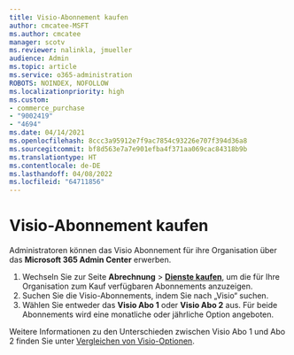 ```yaml
---
title: Visio-Abonnement kaufen
author: cmcatee-MSFT
ms.author: cmcatee
manager: scotv
ms.reviewer: nalinkla, jmueller
audience: Admin
ms.topic: article
ms.service: o365-administration
ROBOTS: NOINDEX, NOFOLLOW
ms.localizationpriority: high
ms.custom:
- commerce_purchase
- "9002419"
- "4694"
ms.date: 04/14/2021
ms.openlocfilehash: 8ccc3a95912e7f9ac7854c93226e707f394d36a8
ms.sourcegitcommit: bf8d563e7a7e901efba4f371aa069cac84318b9b
ms.translationtype: HT
ms.contentlocale: de-DE
ms.lasthandoff: 04/08/2022
ms.locfileid: "64711856"
---
```

# <a name="purchase-visio-subscription"></a>Visio-Abonnement kaufen

Administratoren können das Visio Abonnement für ihre Organisation über das **Microsoft 365 Admin Center** erwerben.

1. Wechseln Sie zur Seite **Abrechnung** > **[Dienste kaufen](https://go.microsoft.com/fwlink/p/?linkid=868433)**, um die für Ihre Organisation zum Kauf verfügbaren Abonnements anzuzeigen.
2. Suchen Sie die Visio-Abonnements, indem Sie nach „Visio“ suchen.
3. Wählen Sie entweder das **Visio Abo 1** oder **Visio Abo 2** aus. Für beide Abonnements wird eine monatliche oder jährliche Option angeboten.

Weitere Informationen zu den Unterschieden zwischen Visio Abo 1 und Abo 2 finden Sie unter [Vergleichen von Visio-Optionen](https://products.office.com/Visio/microsoft-visio-plans-and-pricing-compare-visio-options).
